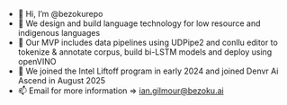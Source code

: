 - 👋 Hi, I’m @bezokurepo
- 👀 We design and build language technology for low resource and indigenous languages
- 🌱 Our MVP includes data pipelines using UDPipe2 and conllu editor to tokenize & annotate corpus, build bi-LSTM models and deploy using openVINO
- 💞️ We joined the Intel Liftoff program in early 2024 and joined Denvr Ai Ascend in August 2025
- 📫 Email for more information => ian.gilmour@bezoku.ai


<!---
bezokurepo/bezokurepo is a ✨ special ✨ repository because its `README.md` (this file) appears on your GitHub profile.
You can click the Preview link to take a look at your changes.
--->
